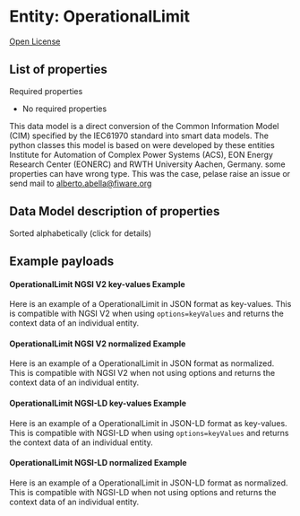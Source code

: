 Entity: OperationalLimit  
========================  
[Open License](https://github.com/smart-data-models//dataModel.EnergyCIM/blob/master/OperationalLimit/LICENSE.md)  

## List of properties  

Required properties  
- No required properties    
This data model is a direct conversion of the Common Information Model (CIM) specified by the IEC61970 standard into smart data models. The python classes this model is based on were developed by these entities Institute for Automation of Complex Power Systems (ACS), EON Energy Research Center (EONERC) and RWTH University Aachen, Germany. some properties can have wrong type. This was the case, pelase raise an issue or send mail to alberto.abella@fiware.org  
## Data Model description of properties  
Sorted alphabetically (click for details)  
## Example payloads    
#### OperationalLimit NGSI V2 key-values Example    
Here is an example of a OperationalLimit in JSON format as key-values. This is compatible with NGSI V2 when  using `options=keyValues` and returns the context data of an individual entity.  
#### OperationalLimit NGSI V2 normalized Example    
Here is an example of a OperationalLimit in JSON format as normalized. This is compatible with NGSI V2 when not using options and returns the context data of an individual entity.  
#### OperationalLimit NGSI-LD key-values Example    
Here is an example of a OperationalLimit in JSON-LD format as key-values. This is compatible with NGSI-LD when  using `options=keyValues` and returns the context data of an individual entity.  
#### OperationalLimit NGSI-LD normalized Example    
Here is an example of a OperationalLimit in JSON-LD format as normalized. This is compatible with NGSI-LD when not using options and returns the context data of an individual entity.  
